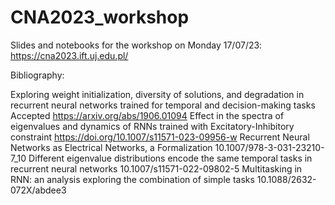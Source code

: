 # CNA2023_workshop
Slides and notebooks for the workshop on Monday 17/07/23: https://cna2023.ift.uj.edu.pl/

Bibliography:

Exploring weight initialization, diversity of solutions, and degradation in recurrent neural networks trained for temporal and decision-making tasks Accepted https://arxiv.org/abs/1906.01094
Effect in the spectra of eigenvalues and dynamics of RNNs trained with Excitatory-Inhibitory constraint https://doi.org/10.1007/s11571-023-09956-w 
Recurrent Neural Networks as Electrical Networks, a Formalization 10.1007/978-3-031-23210-7_10
Different eigenvalue distributions encode the same temporal tasks in recurrent neural networks 10.1007/s11571-022-09802-5
Multitasking in RNN: an analysis exploring the combination of simple tasks 10.1088/2632-072X/abdee3 
